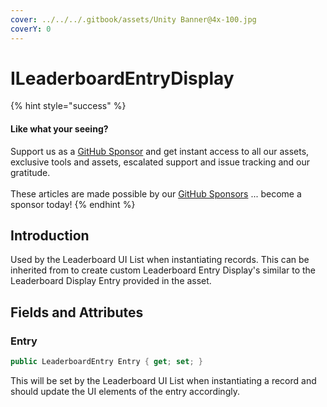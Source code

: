 ```yaml
---
cover: ../../../.gitbook/assets/Unity Banner@4x-100.jpg
coverY: 0
---
```


# ILeaderboardEntryDisplay

{% hint style="success" %}
#### Like what your seeing?

Support us as a [GitHub Sponsor](../../../become-a-sponsor/) and get instant access to all our assets, exclusive tools and assets, escalated support and issue tracking and our gratitude.\
\
These articles are made possible by our [GitHub Sponsors](../../../become-a-sponsor/) ... become a sponsor today!
{% endhint %}

## &#x20;Introduction

Used by the Leaderboard UI List when instantiating records. This can be inherited from to create custom Leaderboard Entry Display's similar to the Leaderboard Display Entry provided in the asset.

## Fields and Attributes

### Entry

```csharp
public LeaderboardEntry Entry { get; set; }
```

This will be set by the Leaderboard UI List when instantiating a record and should update the UI elements of the entry accordingly.
